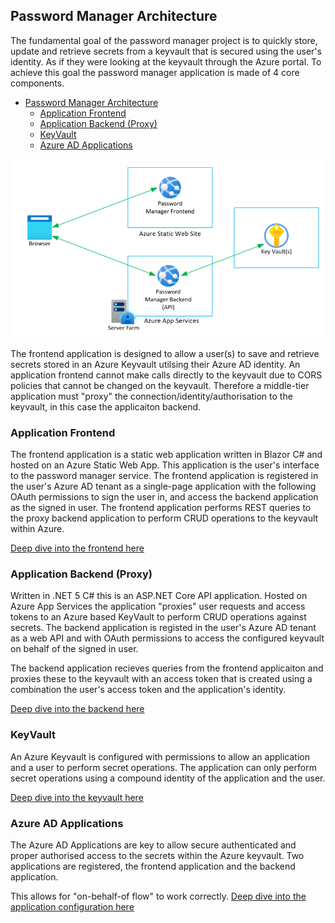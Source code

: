 ## Password Manager Architecture

The fundamental goal of the password manager project is to quickly store, update and retrieve secrets from a keyvault that is secured using the user's identity. As if they were looking at the keyvault through the Azure portal. To achieve this goal the password manager application is made of 4 core components.

- [Password Manager Architecture](#password-manager-architecture)
  - [Application Frontend](#application-frontend)
  - [Application Backend (Proxy)](#application-backend-proxy)
  - [KeyVault](#keyvault)
  - [Azure AD Applications](#azure-ad-applications)


![Passman Architecture](/docs/images/passman-architecture.png)

The frontend application is designed to allow a user(s) to save and retrieve secrets stored in an Azure Keyvault utilsing their Azure AD identity. An application frontend cannot make calls directly to the keyvault due to CORS policies that cannot be changed on the keyvault. Therefore a middle-tier application must "proxy" the connection/identity/authorisation to the keyvault, in this case the applicaiton backend. 

### Application Frontend
The frontend application is a static web application written in Blazor C# and hosted on an Azure Static Web App. This application is the user's interface to the password manager service. The frontend application is registered in the user's Azure AD tenant as a single-page application with the following OAuth permissions to sign the user in, and access the backend application as the signed in user.
The frontend application performs REST queries to the proxy backend application to perform CRUD operations to the keyvault within Azure. 

[Deep dive into the frontend here](/docs/architecture/frontend/readme.md)

### Application Backend (Proxy)
Written in .NET 5 C# this is an ASP.NET Core API application. Hosted on Azure App Services the application "proxies" user requests and access tokens to an Azure based KeyVault to perform CRUD operations against secrets. The backend application is registed in the user's Azure AD tenant as a web API and with OAuth permissions to access the configured keyvault on behalf of the signed in user. 

The backend application recieves queries from the frontend applicaiton and proxies these to the keyvault with an access token that is created using a combination the user's access token and the application's identity. 

[Deep dive into the backend here](/docs/architecture/backend/readme.md)

### KeyVault
An Azure Keyvault is configured with permissions to allow an application and a user to perform secret operations. The application can only perform secret operations using a compound identity of the application and the user.

[Deep dive into the keyvault here](/docs/architecture/backend/readme.md)

### Azure AD Applications
The Azure AD Applications are key to allow secure authenticated and proper authorised access to the secrets within the Azure keyvault. Two applications are registered, the frontend application and the backend application. 

This allows for "on-behalf-of flow" to work correctly. [Deep dive into the application configuration here](/docs/architecture/auth/readme.md)










